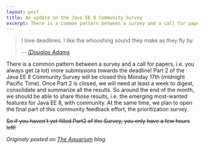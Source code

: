 ```yaml
---
layout: post
title: An update on the Java EE 8 Community Survey
excerpt: There is a common pattern between a survey and a call for papers...
---
```


> I love deadlines. I like the whooshing sound they make as they fly by.
>
> -- <cite>[(Douglas Adams](http://en.wikipedia.org/wiki/Douglas_Adams)</cite>

There is a common pattern between a survey and a call for papers, i.e. you always get (a lot) more submissions towards the deadline! Part 2 of the Java EE 8 Community Survey will be closed this Monday 17th (midnight Pacific Time). Once Part 2 is closed, we will need at least a week to digest, consolidate and summarize all the results. So around the end of the month, we should be able to share those results, i.e. the emerging most-wanted features for Java EE 8, with community. At the same time, we plan to open the final part of this community feedback effort, the prioritization survey.

~~So if you haven't yet filled Part2 of the Survey, you only have a few hours left!~~


*Originaly posted on [The Aquarium](https://blogs.oracle.com/theaquarium/an-update-on-the-java-ee-8-community-survey) blog.*
